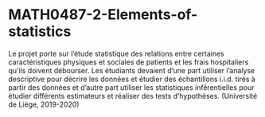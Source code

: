 # MATH0487-2-Elements-of-statistics
Le projet porte sur l’étude statistique des relations entre certaines caractéristiques physiques et sociales de patients et les frais hospitaliers qu’ils doivent débourser.
Les étudiants devaient d’une part utiliser l’analyse descriptive pour décrire les données et étudier des échantillons i.i.d. tirés à partir des données et d’autre part utiliser les statistiques inférentielles pour étudier différents estimateurs et réaliser des tests d’hypothèses.
(Université de Liège, 2019-2020)
